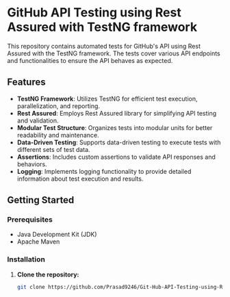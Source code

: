 # GitHub API Testing using Rest Assured with TestNG framework

This repository contains automated tests for GitHub's API using Rest Assured with the TestNG framework. The tests cover various API endpoints and functionalities to ensure the API behaves as expected.

## Features

- **TestNG Framework**: Utilizes TestNG for efficient test execution, parallelization, and reporting.
- **Rest Assured**: Employs Rest Assured library for simplifying API testing and validation.
- **Modular Test Structure**: Organizes tests into modular units for better readability and maintenance.
- **Data-Driven Testing**: Supports data-driven testing to execute tests with different sets of test data.
- **Assertions**: Includes custom assertions to validate API responses and behaviors.
- **Logging**: Implements logging functionality to provide detailed information about test execution and results.

## Getting Started 

### Prerequisites

- Java Development Kit (JDK)
- Apache Maven

### Installation

1. **Clone the repository:**

   ```bash
   git clone https://github.com/Prasad9246/Git-Hub-API-Testing-using-Rest-Assured-with-TestNG-framework.git

